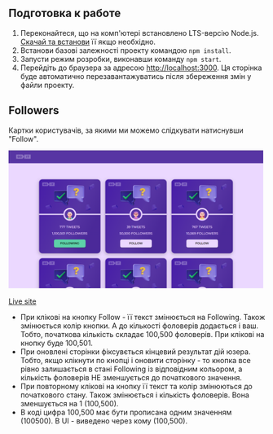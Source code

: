 ## Подготовка к работе

1. Переконайтеся, що на комп'ютері встановлено LTS-версію Node.js.
   [Скачай та встанови](https://nodejs.org/en/) її якщо необхідно.
2. Встанови базові залежності проекту командою `npm install`.
3. Запусти режим розробки, виконавши команду `npm start`.
4. Перейдіть до браузера за адресою
   [http://localhost:3000](http://localhost:3000). Ця сторінка буде автоматично
   перезавантажуватись після збереження змін у файли проекту.

## Followers

Картки користувачів, за якими ми можемо слідкувати натиснувши "Follow".

<img src="/src/images/Screenshot_333.png"  width="500">

[Live site](https://team-project-pet-support.vercel.app/)

- При клікові на кнопку Follow - її текст змінюється на Following. Також
  змінюється колір кнопки. А до кількості фоловерів додається і ваш. Тобто,
  початкова кількість складає 100,500 фоловерів. При клікові на кнопку буде
  100,501.
- При оновлені сторінки фіксувється кінцевий результат дій юзера. Тобто, якщо
  клікнути по кнопці і оновити сторінку - то кнопка все рівно залишається в
  стані Following із відповідним кольором, а кількість фоловерів НЕ зменшується
  до початкового значення.
- При повторному клікові на кнопку її текст та колір змінюються до початкового
  стану. Також змінюється і кількість фоловерів. Вона зменшується на 1
  (100,500).
- В коді цифра 100,500 має бути прописана одним значенням (100500). В UI -
  виведено через кому (100,500).
